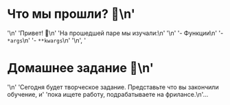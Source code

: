 # Что мы прошли? 🤔\n'

 '\n'
 'Привет! 👋\n'
 'На прошедшей паре мы изучали:\n'
 '\n'
 '- Функции\n'
 '- `*args`\n'
 '- `**kwargs`\n'
 '\n',
 '
# Домашнее задание 📃\n'

 '\n'
 'Сегодня будет творческое задание. Представьте что вы закончили обучение, и'
 'пока ищете работу, подрабатываете на фрилансе.\n'...
